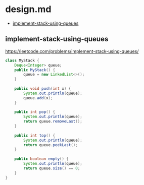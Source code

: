 # design.md

+ [implement-stack-using-queues](#implement-stack-using-queues)

## implement-stack-using-queues

https://leetcode.com/problems/implement-stack-using-queues/
 
```java
class MyStack {
    Deque<Integer> queue; 
    public MyStack() {
        queue = new LinkedList<>();    
    }
    
    public void push(int x) {
        System.out.println(queue); 
        queue.add(x);    
    }
    
    public int pop() {
        System.out.println(queue); 
        return queue.removeLast();    
    }
    
    public int top() {
        System.out.println(queue); 
        return queue.peekLast();    
    }
    
    public boolean empty() {
        System.out.println(queue); 
        return queue.size() == 0;    
    }
}
```
